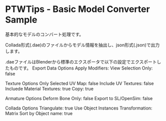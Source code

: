 # PTWTips - Basic Model Converter Sample

基本的なモデルのコンバート処理です。

Collada形式(.dae)のファイルからモデル情報を抽出し、json形式(.json)で出力します。

.daeファイルはBlenderから標準のエクスポータで以下の設定でエクスポートしたものです。
Export Data Options
  Apply Modifiers: View
  Selection Only: false

Texture Options
  Only Selected UV Map: false
  Include UV Textures: false
  Incluede Material Textures: true
  Copy: true

Armature Options
  Deform Bone Only: false
  Export to SL/OpenSim: false

Collada Options
  Triangulate: true
  Use Object Instances Transformation: Matrix
  Sort by Object name: true